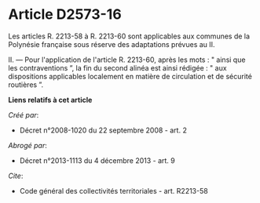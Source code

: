 # Article D2573-16

Les articles R. 2213-58 à R. 2213-60 sont applicables aux communes de la Polynésie française sous réserve des adaptations
prévues au II. 

II. ― Pour l'application de l'article R. 2213-60, après les mots : " ainsi que les contraventions ”, la fin du second alinéa
est ainsi rédigée : " aux dispositions applicables localement en matière de circulation et de sécurité routières ”.

**Liens relatifs à cet article**

_Créé par_:

  - Décret n°2008-1020 du 22 septembre 2008 - art. 2

_Abrogé par_:

  - Décret n°2013-1113 du 4 décembre 2013 - art. 9

_Cite_:

  - Code général des collectivités territoriales - art. R2213-58

